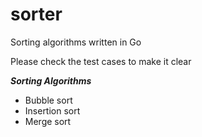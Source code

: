 # sorter
Sorting algorithms written in Go

Please check the test cases to make it clear

***Sorting Algorithms***
- Bubble sort
- Insertion sort
- Merge sort
